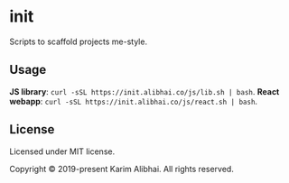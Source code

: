 # init

Scripts to scaffold projects me-style.

## Usage

**JS library**: `curl -sSL https://init.alibhai.co/js/lib.sh | bash`.
**React webapp**: `curl -sSL https://init.alibhai.co/js/react.sh | bash`.

## License

Licensed under MIT license.

Copyright &copy; 2019-present Karim Alibhai. All rights reserved.
